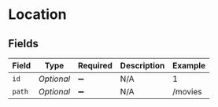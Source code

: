 # Location


## Fields

| Field               | Type                | Required            | Description         | Example             |
| ------------------- | ------------------- | ------------------- | ------------------- | ------------------- |
| `id`                | *Optional<Integer>* | :heavy_minus_sign:  | N/A                 | 1                   |
| `path`              | *Optional<String>*  | :heavy_minus_sign:  | N/A                 | /movies             |